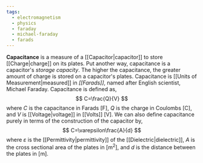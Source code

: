 ```yaml
---
tags:
  - electromagnetism
  - physics
  - faraday
  - michael-faraday
  - farads
---
```

**Capacitance** is a measure of a [[Capacitor|capacitor]] to store [[Charge|charge]] on its plates. Put another way, capacitance is a capacitor's *storage capacity*. The higher the capacitance, the greater amount of charge is stored on a capacitor's plates. Capacitance is [[Units of Measurement|measured]] in *[[Farads]]*, named after English scientist, Michael Faraday. Capacitance is defined as,
$$
	C=\frac{Q}{V}
$$
where $C$ is the capacitance in Farads $[\text{F}]$, $Q$ is the charge in Coulombs $[\text{C}]$, and $V$ is [[Voltage|voltage]] in [[Volts]] $[\text{V}]$. We can also define capacitance purely in terms of the construction of the capacitor by,
$$
	C=\varepsilon\frac{A}{d}
$$
where $\varepsilon$ is the [[Permittivity|permittivity]] of the [[Dielectric|dielectric]], $A$ is the cross sectional area of the plates in $[\text{m}^2]$, and $d$ is the distance between the plates in $[\text{m}]$. 